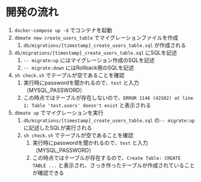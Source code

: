 # 開発の流れ

1. `docker-compose up -d` でコンテナを起動
2. `dbmate new create_users_table` でマイグレーションファイルを作成
   1. `db/migrations/[timestamp]_create_users_table.sql` が作成される
3. `db/migrations/[timestamp]_create_users_table.sql` にSQLを記述
   1. `-- migrate:up` にはマイグレーション作成のSQLを記述
   2. `-- migrate:down` にはRollback用のSQLを記述
4. `sh check.sh` でテーブルが空であることを確認
   1. 実行時にpasswordを聞かれるので、`test` と入力（MYSQL_PASSWORD）
   2. この時点ではテーブルが存在しないので、`ERROR 1146 (42S02) at line 1: Table 'test.users' doesn't exist` と表示される
5. `dbmate up` でマイグレーションを実行
   1. `db/migrations/[timestamp]_create_users_table.sql` の`-- migrate:up` に記述したSQLが実行される
   2. `sh check.sh` でテーブルが空であることを確認
      1. 実行時にpasswordを聞かれるので、`test` と入力（MYSQL_PASSWORD）
      2. この時点ではテーブルが存在するので、`Create Table: CREATE TABLE ...` と表示され、さっき作ったテーブルが作成されていることが確認できる
